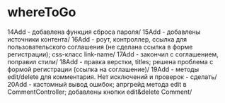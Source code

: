# whereToGo
14Add - добавлена функция сброса пароля/
15Add - добавлены источники контента/
16Add - роут, контроллер, ссылка для пользовательского соглашения (не сделана ссылка в форме регистрации); css-класс link-name/
17Add - закончил с соглашением, поправил стили/
18Add - правка верстки, titles; решена проблема с формой регистрации (ссылка на соглашение)/
19Add - методы edit/delete для комментария. Нет исключений и проверок - сделать/
20Add - кастомный вывод ошибок; апргрейд метода edit в CommentController; добавлены кнопки edit&delete Comment/
